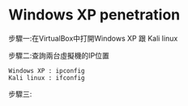 # Windows XP penetration

步驟一:在VirtualBox中打開Windows XP 跟 Kali linux

步驟二:查詢兩台虛擬機的IP位置
```
Windows XP : ipconfig
Kali linux : ifconfig
```

步驟三:
